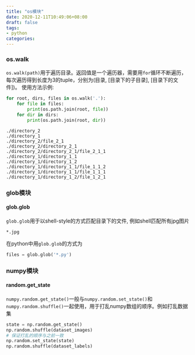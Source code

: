 ```yaml
---
title: "os模块"
date: 2020-12-11T10:49:06+08:00
draft: false
tags:
- python
categories:
---
```


### os.walk

`os.walk(path)`用于遍历目录。返回值是一个遍历器，需要用`for`循环不断遍历，每次遍历得到长度为3的tuple，分别为(目录, [目录下的子目录], [目录下的文件])。
使用方法示例:
```python
for root, dirs, files in os.walk('.'):
    for file in files:
        print(os.path.join(root, file))
    for dir in dirs:
        print(os.path.join(root, dir))
```
```shell
./directory_2
./directory_1
./directory_2/file_2_1
./directory_2/directory_2_1
./directory_2/directory_2_1/file_2_1_1
./directory_1/directory_1_1
./directory_1/directory_1_2
./directory_1/directory_1_1/file_1_1_2
./directory_1/directory_1_1/file_1_1_1
./directory_1/directory_1_2/file_1_2_1
```
### glob模块
#### glob.glob
`glob.glob`用于以shell-style的方式匹配目录下的文件, 例如shell匹配所有jpg图片
```shell
*.jpg
```
在python中用`glob.glob`的方式为
```python
files = glob.glob('*.py')
```

### numpy模块
#### random.get_state

`numpy.random.get_state()`一般与`numpy.random.set_state()`和`numpy.random.shuffle()`一起使用，用于打乱numpy数组的顺序。例如打乱数据集
```python
state = np.random.get_state()
np.random.shuffle(dataset_images)
# 保证打乱的顺序与之前一致
np.random.set_state(state)
np.random.shuffle(dataset_labels)
```
